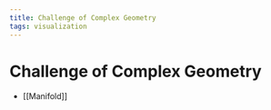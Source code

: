 ```yaml
---
title: Challenge of Complex Geometry
tags: visualization
---
```


# Challenge of Complex Geometry
- [[Manifold]]
































































